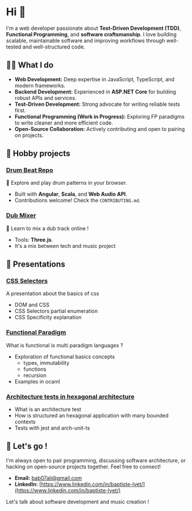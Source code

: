 # Hi 👋

I'm a web developer passionate about **Test-Driven Development (TDD)**, **Functional Programming**, and **software craftsmanship**. I love building scalable, maintainable software and improving workflows through well-tested and well-structured code.

## 🤸‍♂️ What I do
- **Web Development:** Deep expertise in JavaScript, TypeScript, and modern frameworks.
- **Backend Development:** Experienced in **ASP.NET Core** for building robust APIs and services.
- **Test-Driven Development:** Strong advocate for writing reliable tests first.
- **Functional Programming (Work in Progress):** Exploring FP paradigms to write cleaner and more efficient code.
- **Open-Source Collaboration:** Actively contributing and open to pairing on projects.

## 📌 Hobby projects
### [Drum Beat Repo](https://github.com/Babali42/drum-beat-repo)
🎵 Explore and play drum patterns in your browser.
- Built with **Angular**, **Scala**, and **Web Audio API**.
- Contributions welcome! Check the `CONTRIBUTING.md`.

### [Dub Mixer](https://github.com/Babali42/fayacan-dub-mixer/)
🎵 Learn to mix a dub track online !
- Tools: **Three.js**.
- It's a mix between tech and music project

## 🚀 Presentations
### [CSS Selectors](https://github.com/Babali42/lunch-and-learn-css)
A presentation about the basics of css
- DOM and CSS
- CSS Selectors partial enumeration
- CSS Specificity explanation

### [Functional Paradigm](https://github.com/Babali42/FunctionalParadigmPresentation)
What is functional is multi paradigm languages ?
- Exploration of functional basics concepts
  - types, immutability
  - functions
  - recursion
- Examples in ocaml

### [Architecture tests in hexagonal architecture](https://github.com/Babali42/angular-hexagonal-architecture-tests)
- What is an architecture test
- How is structured an hexagonal application with many bounded contexts
- Tests with jest and arch-unit-ts

## 🤝 Let's go !
I'm always open to pair programming, discussing software architecture, or hacking on open-source projects together. Feel free to connect!
- **Email:** [bab07ali@gmail.com](mailto:bab07ali@gmail.com)
- **LinkedIn:** [https://www.linkedin.com/in/baptiste-lyet/](https://www.linkedin.com/in/baptiste-lyet/)

Let's talk about software development and music creation !

